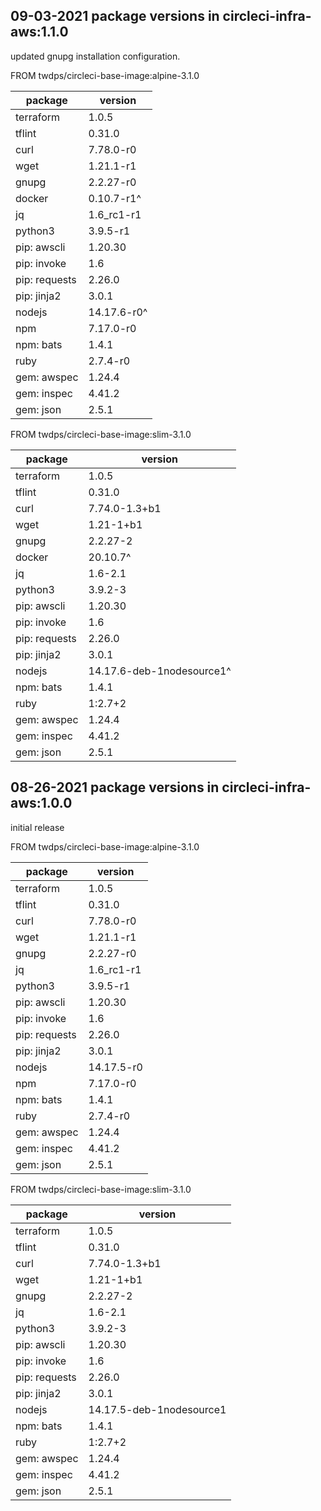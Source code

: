 ## 09-03-2021 package versions in circleci-infra-aws:1.1.0

updated gnupg installation configuration.  

FROM twdps/circleci-base-image:alpine-3.1.0  

| package         | version      |
|-----------------|--------------|
| terraform       | 1.0.5        |
| tflint          | 0.31.0       |
| curl            | 7.78.0-r0    |
| wget            | 1.21.1-r1    |
| gnupg           | 2.2.27-r0    |
| docker          | 0.10.7-r1^   |
| jq              | 1.6_rc1-r1   |
| python3         | 3.9.5-r1     |
| pip: awscli     | 1.20.30      |
| pip: invoke     | 1.6          |
| pip: requests   | 2.26.0       |
| pip: jinja2     | 3.0.1        |
| nodejs          | 14.17.6-r0^  |
| npm             | 7.17.0-r0    |
| npm: bats       | 1.4.1        |
| ruby            | 2.7.4-r0     |
| gem: awspec     | 1.24.4       |
| gem: inspec     | 4.41.2       |
| gem: json       | 2.5.1        |


FROM twdps/circleci-base-image:slim-3.1.0  

| package         | version                   |
|-----------------|---------------------------|
| terraform       | 1.0.5                     |
| tflint          | 0.31.0                    |
| curl            | 7.74.0-1.3+b1             |
| wget            | 1.21-1+b1                 |
| gnupg           | 2.2.27-2                  |
| docker          | 20.10.7^                  |
| jq              | 1.6-2.1                   |
| python3         | 3.9.2-3                   |
| pip: awscli     | 1.20.30                   |
| pip: invoke     | 1.6                       |
| pip: requests   | 2.26.0                    |
| pip: jinja2     | 3.0.1                     |
| nodejs          | 14.17.6-deb-1nodesource1^ |
| npm: bats       | 1.4.1                     |
| ruby            | 1:2.7+2                   |
| gem: awspec     | 1.24.4                    |
| gem: inspec     | 4.41.2                    |
| gem: json       | 2.5.1                     |

## 08-26-2021 package versions in circleci-infra-aws:1.0.0

initial release  

FROM twdps/circleci-base-image:alpine-3.1.0  

| package         | version      |
|-----------------|--------------|
| terraform       | 1.0.5        |
| tflint          | 0.31.0       |
| curl            | 7.78.0-r0    |
| wget            | 1.21.1-r1    |
| gnupg           | 2.2.27-r0    |
| jq              | 1.6_rc1-r1   |
| python3         | 3.9.5-r1     |
| pip: awscli     | 1.20.30      |
| pip: invoke     | 1.6          |
| pip: requests   | 2.26.0       |
| pip: jinja2     | 3.0.1        |
| nodejs          | 14.17.5-r0   |
| npm             | 7.17.0-r0    |
| npm: bats       | 1.4.1        |
| ruby            | 2.7.4-r0     |
| gem: awspec     | 1.24.4       |
| gem: inspec     | 4.41.2       |
| gem: json       | 2.5.1        |


FROM twdps/circleci-base-image:slim-3.1.0  

| package         | version                  |
|-----------------|--------------------------|
| terraform       | 1.0.5                    |
| tflint          | 0.31.0                   |
| curl            | 7.74.0-1.3+b1            |
| wget            | 1.21-1+b1                |
| gnupg           | 2.2.27-2                 |
| jq              | 1.6-2.1                  |
| python3         | 3.9.2-3                  |
| pip: awscli     | 1.20.30                  |
| pip: invoke     | 1.6                      |
| pip: requests   | 2.26.0                   |
| pip: jinja2     | 3.0.1                    |
| nodejs          | 14.17.5-deb-1nodesource1 |
| npm: bats       | 1.4.1                    |
| ruby            | 1:2.7+2                  |
| gem: awspec     | 1.24.4                   |
| gem: inspec     | 4.41.2                   |
| gem: json       | 2.5.1                    |
